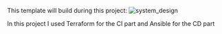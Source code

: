 This template will build during this project:
![system_design](https://user-images.githubusercontent.com/105926044/175485830-982d6170-94a7-412f-9071-ec3e89079b00.png)


In this project I used Terraform for the CI part
and Ansible for the CD part
